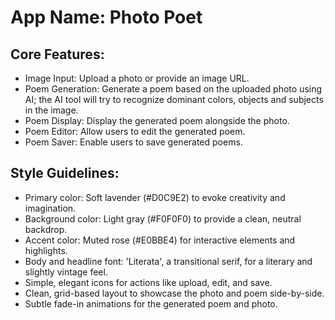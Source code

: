 # **App Name**: Photo Poet

## Core Features:

- Image Input: Upload a photo or provide an image URL.
- Poem Generation: Generate a poem based on the uploaded photo using AI; the AI tool will try to recognize dominant colors, objects and subjects in the image.
- Poem Display: Display the generated poem alongside the photo.
- Poem Editor: Allow users to edit the generated poem.
- Poem Saver: Enable users to save generated poems.

## Style Guidelines:

- Primary color: Soft lavender (#D0C9E2) to evoke creativity and imagination.
- Background color: Light gray (#F0F0F0) to provide a clean, neutral backdrop.
- Accent color: Muted rose (#E0BBE4) for interactive elements and highlights.
- Body and headline font: 'Literata', a transitional serif, for a literary and slightly vintage feel.
- Simple, elegant icons for actions like upload, edit, and save.
- Clean, grid-based layout to showcase the photo and poem side-by-side.
- Subtle fade-in animations for the generated poem and photo.